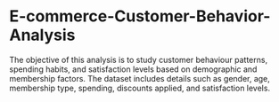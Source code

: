 # E-commerce-Customer-Behavior-Analysis
The objective of this analysis is to study customer behaviour patterns, spending habits, and satisfaction levels based on demographic and membership factors. The dataset includes details such as gender, age, membership type, spending, discounts applied, and satisfaction levels.
